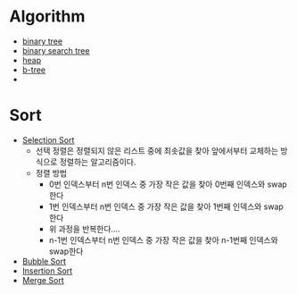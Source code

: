 # Algorithm

* [binary tree](https://www.notion.so/algorithm-5f077f82ce764c63872564572703770c)
* [binary search tree](https://www.notion.so/algorithm-5f077f82ce764c63872564572703770c)
* [heap](https://www.notion.so/algorithm-5f077f82ce764c63872564572703770c)
* [b-tree]()
* 



# Sort
* [Selection Sort](https://www.notion.so/2022-2-song-930539be39e84e42875dff260ccd9cf2)
    * 선택 정렬은 정렬되지 않은 리스트 중에 최솟값을 찾아 앞에서부터 교체하는 방식으로 정렬하는 알고리즘이다. 
    * 정렬 방법
      * 0번 인덱스부터 n번 인덱스 중 가장 작은 값을 찾아 0번째 인덱스와 swap한다
      * 1번 인덱스부터 n번 인덱스 중 가장 작은 값을 찾아 1번째 인덱스와 swap한다
      * 위 과정을 반복한다.…
      * n-1번 인덱스부터 n번 인덱스 중 가장 작은 값을 찾아 n-1번째 인덱스와 swap한다
* [Bubble Sort]()
* [Insertion Sort]()
* [Merge Sort]()

